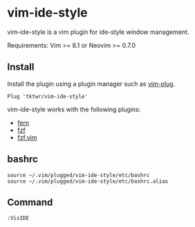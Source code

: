 # vim-ide-style

vim-ide-style is a vim plugin for ide-style window management.

Requirements: Vim >= 8.1 or Neovim >= 0.7.0

## Install

Install the plugin using a plugin manager such as
[vim-plug](https://github.com/junegunn/vim-plug).

~~~
Plug 'tktwr/vim-ide-style'
~~~

vim-ide-style works with the following plugins:
- [fern](https://github.com/lambdalisue/fern.vim)
- [fzf](https://github.com/junegunn/fzf)
- [fzf.vim](https://github.com/junegunn/fzf.vim)

## bashrc

~~~
source ~/.vim/plugged/vim-ide-style/etc/bashrc
source ~/.vim/plugged/vim-ide-style/etc/bashrc.alias
~~~

## Command

~~~
:VisIDE
~~~

